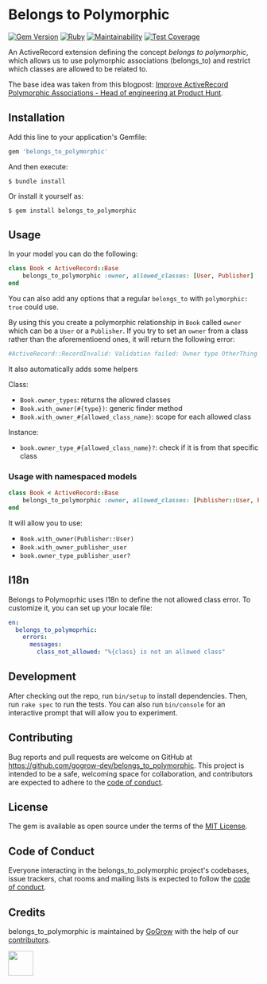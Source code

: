 # Belongs to Polymorphic
[![Gem Version](https://badge.fury.io/rb/belongs_to_polymorphic.svg)](https://badge.fury.io/rb/belongs_to_polymorphic)
[![Ruby](https://github.com/gogrow-dev/belongs_to_polymorphic/actions/workflows/main.yml/badge.svg?branch=main)](https://github.com/gogrow-dev/belongs_to_polymorphic/actions/workflows/main.yml)
[![Maintainability](https://api.codeclimate.com/v1/badges/1e3960d9aa00b8328a30/maintainability)](https://codeclimate.com/github/gogrow-dev/belongs_to_polymorphic/maintainability)
[![Test Coverage](https://api.codeclimate.com/v1/badges/1e3960d9aa00b8328a30/test_coverage)](https://codeclimate.com/github/gogrow-dev/belongs_to_polymorphic/test_coverage)

An ActiveRecord extension defining the concept *belongs to polymorphic*, which allows us to use polymorphic associations (belongs_to) and restrict which classes are allowed to be related to.


The base idea was taken from this blogpost: [Improve ActiveRecord Polymorphic Associations - Head of engineering at Product Hunt](https://blog.rstankov.com/allowed-class-names-in-activerecord-polymorphic-associations/).

## Installation

Add this line to your application's Gemfile:

```ruby
gem 'belongs_to_polymorphic'
```

And then execute:

    $ bundle install

Or install it yourself as:

    $ gem install belongs_to_polymorphic

## Usage

In your model you can do the following:

```ruby
class Book < ActiveRecord::Base
    belongs_to_polymorphic :owner, allowed_classes: [User, Publisher]
end
```

You can also add any options that a regular `belongs_to` with `polymorphic: true` could use.

By using this you create a polymorphic relationship in `Book` called `owner` which can be a `User` or a `Publisher`.
If you try to set an `owner` from a class rather than the aforementioend ones, it will return the following error:
```ruby
#ActiveRecord::RecordInvalid: Validation failed: Owner type OtherThing class is not an allowed class.
```

It also automatically adds some helpers

Class:
- `Book.owner_types`: returns the allowed classes
- `Book.with_owner(#{type})`: generic finder method
- `Book.with_owner_#{allowed_class_name}`: scope for each allowed class

Instance:
-  `book.owner_type_#{allowed_class_name}?`: check if it is from that specific class

### Usage with namespaced models

```ruby
class Book < ActiveRecord::Base
    belongs_to_polymorphic :owner, allowed_classes: [Publisher::User, Publisher]
end
```

It will allow you to use:
- `Book.with_owner(Publisher::User)`
- `Book.with_owner_publisher_user`
- `book.owner_type_publisher_user?`

## I18n

Belongs to Polymoprhic uses I18n to define the not allowed class error. To customize it, you can set up your locale file:

```yaml
en:
  belongs_to_polymoprhic:
    errors:
      messages:
        class_not_allowed: "%{class} is not an allowed class"
```

## Development

After checking out the repo, run `bin/setup` to install dependencies. Then, run `rake spec` to run the tests. You can also run `bin/console` for an interactive prompt that will allow you to experiment.

## Contributing

Bug reports and pull requests are welcome on GitHub at https://github.com/gogrow-dev/belongs_to_polymorphic. This project is intended to be a safe, welcoming space for collaboration, and contributors are expected to adhere to the [code of conduct](https://github.com/gogrow-dev/belongs_to_polymorphic/blob/main/CODE_OF_CONDUCT.md).

## License

The gem is available as open source under the terms of the [MIT License](https://opensource.org/licenses/MIT).

## Code of Conduct

Everyone interacting in the belongs_to_polymorphic project's codebases, issue trackers, chat rooms and mailing lists is expected to follow the [code of conduct](https://github.com/gogrow-dev/belongs_to_polymorphic/blob/main/CODE_OF_CONDUCT.md).

## Credits

belongs_to_polymorphic is maintained by [GoGrow](https://gogrow.dev) with the help of our
[contributors](https://github.com/gogrow-dev/belongs_to_polymorphic/contributors).

[<img src="https://user-images.githubusercontent.com/9309458/180014465-00477428-fd76-48f6-b984-5b401b8ce241.svg" height="50"/>](https://gogrow.dev)
